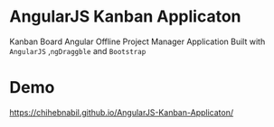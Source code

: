 AngularJS Kanban Applicaton
==
Kanban Board Angular Offline Project Manager Application Built with `AngularJS` ,`ngDraggble` and `Bootstrap`

Demo
====
https://chihebnabil.github.io/AngularJS-Kanban-Applicaton/